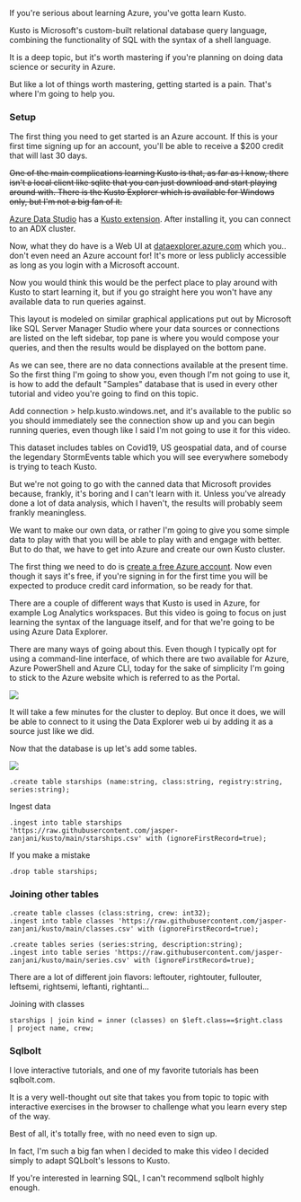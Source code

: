 If you're serious about learning Azure, you've gotta learn Kusto. 

Kusto is Microsoft's custom-built relational database query language, combining the functionality of SQL with the syntax of a shell language. 

It is a deep topic, but it's worth mastering if you're planning on doing data science or security in Azure. 

But like a lot of things worth mastering, getting started is a pain. That's where I'm going to help you.

### Setup
The first thing you need to get started is an Azure account. If this is your first time signing up for an account, you'll be able to receive a $200 credit that will last 30 days.

<strike>One of the main complications learning Kusto is that, as far as I know, there isn't a local client like sqlite that you can just download and start playing around with. There is the Kusto Explorer which is available for Windows only, but I'm not a big fan of it. </strike>

[Azure Data Studio](https://docs.microsoft.com/en-us/sql/azure-data-studio/download-azure-data-studio?view=sql-server-ver15) has a [Kusto extension](https://docs.microsoft.com/en-us/sql/azure-data-studio/extensions/kusto-extension?view=sql-server-ver15). After installing it, you can connect to an ADX cluster.

Now, what they do have is a Web UI at [dataexplorer.azure.com](https://dataexplorer.azure.com) which you.. don't even need an Azure account for! It's more or less publicly accessible as long as you login with a Microsoft account.

Now you would think this would be the perfect place to play around with Kusto to start learning it, but if you go straight here you won't have any available data to run queries against.

This layout is modeled on similar graphical applications put out by Microsoft like SQL Server Manager Studio where your data sources or connections are listed on the left sidebar, top pane is where you would compose your queries, and then the results would be displayed on the bottom pane.

As we can see, there are no data connections available at the present time. So the first thing I'm going to show you, even though I'm not going to use it, is how to add the default "Samples" database that is used in every other tutorial and video you're going to find on this topic.


Add connection > help.kusto.windows.net, and it's available to the public so you should immediately see the connection show up and you can begin running queries, even though like I said I'm not going to use it for this video.

This dataset includes tables on Covid19, US geospatial data, and of course the legendary StormEvents table which you will see everywhere somebody is trying to teach Kusto.

But we're not going to go with the canned data that Microsoft provides because, frankly, it's boring and I can't learn with it. Unless you've already done a lot of data analysis, which I haven't, the results will probably seem frankly meaningless.

We want to make our own data, or rather I'm going to give you some simple data to play with that you will be able to play with and engage with better. But to do that, we have to get into Azure and create our own Kusto cluster.


The first thing we need to do is [create a free Azure account](https://azure.microsoft.com/en-us/free/). Now even though it says it's free, if you're signing in for the first time you will be expected to produce credit card information, so be ready for that.

There are a couple of different ways that Kusto is used in Azure, for example Log Analytics workspaces. But this video is going to focus on just learning the syntax of the language itself, and for that we're going to be using Azure Data Explorer.

There are many ways of going about this. Even though I typically opt for using a command-line interface, of which there are two available for Azure, Azure PowerShell and Azure CLI, today for the sake of simplicity I'm going to stick to the Azure website which is referred to as the Portal.

![](img/Kusto-1.png)

It will take a few minutes for the cluster to deploy. But once it does, we will be able to connect to it using the Data Explorer web ui by adding it as a source just like we did.

Now that the database is up let's add some tables. 

![](img/Kusto-2.png)

```
.create table starships (name:string, class:string, registry:string, series:string);
```
Ingest data
```
.ingest into table starships 'https://raw.githubusercontent.com/jasper-zanjani/kusto/main/starships.csv' with (ignoreFirstRecord=true);
```
If you make a mistake
```
.drop table starships;
```

### Joining other tables
```
.create table classes (class:string, crew: int32);
.ingest into table classes 'https://raw.githubusercontent.com/jasper-zanjani/kusto/main/classes.csv' with (ignoreFirstRecord=true);

.create tables series (series:string, description:string);
.ingest into table series 'https://raw.githubusercontent.com/jasper-zanjani/kusto/main/series.csv' with (ignoreFirstRecord=true);
```

There are a lot of different join flavors: leftouter, rightouter, fullouter, leftsemi, rightsemi, leftanti, rightanti...

Joining with classes
```
starships | join kind = inner (classes) on $left.class==$right.class
| project name, crew;
```


### Sqlbolt
I love interactive tutorials, and one of my favorite tutorials has been sqlbolt.com.

It is a very well-thought out site that takes you from topic to topic with interactive exercises in the browser to challenge what you learn every step of the way. 

Best of all, it's totally free, with no need even to sign up. 

In fact, I'm such a big fan when I decided to make this video I decided simply to adapt SQLbolt's lessons to Kusto.

If you're interested in learning SQL, I can't recommend sqlbolt highly enough. 
